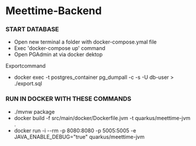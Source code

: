 # Meettime-Backend
### START DATABASE
- Open new terminal a folder with docker-compose.ymal file
- Exec 'docker-compose up' command
- Open PGAdmin at via docker dektop

Exportcommand 
- docker exec -t postgres_container pg_dumpall -c -s -U db-user > ./export.sql



### RUN IN DOCKER WITH THESE COMMANDS
- ./mvnw package
- docker build -f src/main/docker/Dockerfile.jvm -t quarkus/meettime-jvm . 
- docker run -i --rm -p 8080:8080 -p 5005:5005 -e JAVA_ENABLE_DEBUG="true" quarkus/meettime-jvm